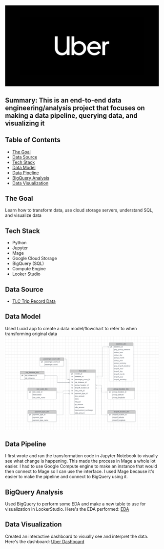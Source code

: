![Uber Banner](assests/uber_banner.jpg)

## Summary: This is an end-to-end data engineering/analysis project that focuses on making a data pipeline, querying data, and visualizing it

## Table of Contents
- [The Goal](The_Goal)
- [Data Source](data_source)
- [Tech Stack](tech_stack)
- [Data Model](data_model)
- [Data Pipeline](data_pipeline)
- [BigQuery Analysis](big_query)
- [Data Visualization](dashboard)

<a name="The_Goal"></a>
## The Goal
Learn how to transform data, use cloud storage servers, understand SQL, and visualize data

<a name="tech_stack"></a>
## Tech Stack
- Python
- Jupyter
- Mage
- Google Cloud Storage
- BigQuery (SQL)
- Compute Engine
- Looker Studio

<a name="data_source"></a>
## Data Source
- [TLC Trip Record Data](https://www.nyc.gov/site/tlc/about/tlc-trip-record-data.page)

<a name="data_model"></a>
## Data Model
Used Lucid app to create a data model/flowchart to refer to when transforming original data
![Data Model](assests/data_model.png)

<a name="data_pipeline"></a>
## Data Pipeline
I first wrote and ran the transformation code in Jupyter Notebook to visually see what change is happening. This made the process in Mage a whole lot easier. I had to use Google Compute engine to make an instance that would then connect to Mage so I can use the interface. I used Mage because it's easier to make the pipeline and connect to BigQuery using it.

<a name="big_query"></a>
## BigQuery Analysis
Used BigQuery to perform some EDA and make a new table to use for visualization in LookerStudio. Here's the EDA performed: [EDA](https://github.com/natalyabarnum/Uber-Data-Pipeline-Project/tree/main/sql_files)

<a name="dashboard"></a>
## Data Visualization
Created an interactive dashboard to visually see and interpret the data. Here's the dashboard: [Uber Dashboard](https://lookerstudio.google.com/reporting/face9c4c-b6dc-4e02-9176-449a4676039b)

